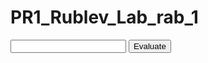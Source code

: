 # PR1_Rublev_Lab_rab_1
<!DOCTYPE html>
<html>
<body>

<input></input>
<button type="button" id="btn">Evaluate</button>
<p id="area"></p>

<script>
function area(l) {
        var r=l/(2*Math.PI);
        s=Math.PI*r*r;
        return s;
}

function printArea(){
        var l = document.querySelector('input').value;
        document.getElementById("area").innerHTML ="Area = " + area(l);
}

document.getElementById("btn").addEventListener("click", printArea);
</script>

</body>
</html>
